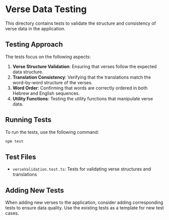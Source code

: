 # Verse Data Testing

This directory contains tests to validate the structure and consistency of verse data in the application.

## Testing Approach

The tests focus on the following aspects:

1. **Verse Structure Validation**: Ensuring that verses follow the expected data structure.
2. **Translation Consistency**: Verifying that the translations match the word-by-word structure of the verses.
3. **Word Order**: Confirming that words are correctly ordered in both Hebrew and English sequences.
4. **Utility Functions**: Testing the utility functions that manipulate verse data.

## Running Tests

To run the tests, use the following command:

```bash
npm test
```

## Test Files

- `verseValidation.test.ts`: Tests for validating verse structures and translations

## Adding New Tests

When adding new verses to the application, consider adding corresponding tests to ensure data quality. Use the existing tests as a template for new test cases. 